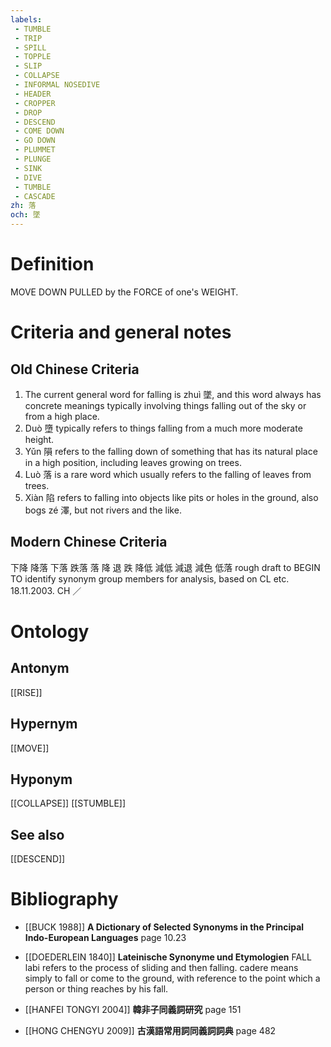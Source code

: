 ```yaml
---
labels: 
 - TUMBLE
 - TRIP
 - SPILL
 - TOPPLE
 - SLIP
 - COLLAPSE
 - INFORMAL NOSEDIVE
 - HEADER
 - CROPPER
 - DROP
 - DESCEND
 - COME DOWN
 - GO DOWN
 - PLUMMET
 - PLUNGE
 - SINK
 - DIVE
 - TUMBLE
 - CASCADE
zh: 落
och: 墜
---
```


# Definition
MOVE DOWN PULLED by the FORCE of one's WEIGHT.
# Criteria and general notes
## Old Chinese Criteria
1. The current general word for falling is zhuì 墜, and this word always has concrete meanings typically involving things falling out of the sky or from a high place.
2. Duò 墮 typically refers to things falling from a much more moderate height.
3. Yǔn 隕 refers to the falling down of something that has its natural place in a high position, including leaves growing on trees.
4. Luò 落 is a rare word which usually refers to the falling of leaves from trees.
5. Xiàn 陷 refers to falling into objects like pits or holes in the ground, also bogs zé 澤, but not rivers and the like.
## Modern Chinese Criteria
下降
降落
下落
跌落
落
降
退
跌
降低
減低
減退
減色
低落
rough draft to BEGIN TO identify synonym group members for analysis, based on CL etc. 18.11.2003. CH ／
# Ontology

## Antonym
[[RISE]]
## Hypernym
[[MOVE]]
## Hyponym
[[COLLAPSE]]
[[STUMBLE]]
## See also
[[DESCEND]]
# Bibliography
- [[BUCK 1988]]
**A Dictionary of Selected Synonyms in the Principal Indo-European Languages** page 10.23

- [[DOEDERLEIN 1840]]
**Lateinische Synonyme und Etymologien** 
FALL
labi refers to the process of sliding and then falling.
cadere means simply to fall or come to the ground, with reference to the point which a person or thing reaches by his fall.
- [[HANFEI TONGYI 2004]]
**韓非子同義詞研究** page 151

- [[HONG CHENGYU 2009]]
**古漢語常用詞同義詞詞典** page 482
